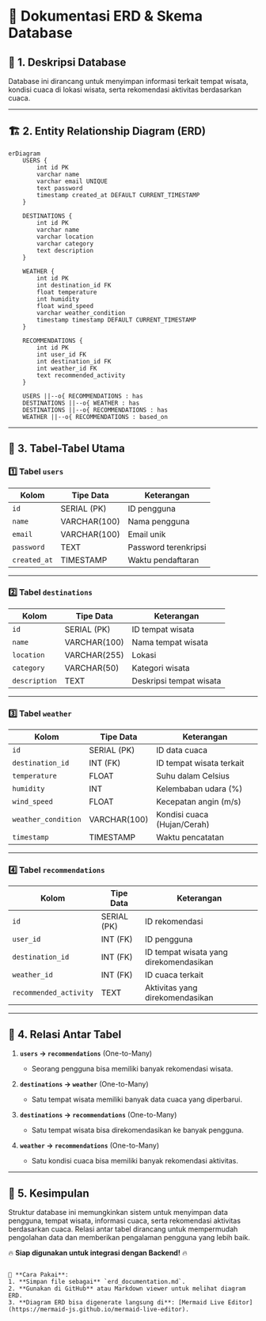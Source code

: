 # 📌 Dokumentasi ERD & Skema Database

## 📍 1. Deskripsi Database
Database ini dirancang untuk menyimpan informasi terkait tempat wisata, kondisi cuaca di lokasi wisata, serta rekomendasi aktivitas berdasarkan cuaca.

---

## 🏗 2. Entity Relationship Diagram (ERD)
```mermaid
erDiagram
    USERS {
        int id PK
        varchar name
        varchar email UNIQUE
        text password
        timestamp created_at DEFAULT CURRENT_TIMESTAMP
    }
    
    DESTINATIONS {
        int id PK
        varchar name
        varchar location
        varchar category
        text description
    }

    WEATHER {
        int id PK
        int destination_id FK
        float temperature
        int humidity
        float wind_speed
        varchar weather_condition
        timestamp timestamp DEFAULT CURRENT_TIMESTAMP
    }

    RECOMMENDATIONS {
        int id PK
        int user_id FK
        int destination_id FK
        int weather_id FK
        text recommended_activity
    }

    USERS ||--o{ RECOMMENDATIONS : has
    DESTINATIONS ||--o{ WEATHER : has
    DESTINATIONS ||--o{ RECOMMENDATIONS : has
    WEATHER ||--o{ RECOMMENDATIONS : based_on
```

---

## 📂 3. Tabel-Tabel Utama

### 1️⃣ **Tabel `users`**
| Kolom      | Tipe Data      | Keterangan                   |
|------------|---------------|------------------------------|
| `id`       | SERIAL (PK)    | ID pengguna                  |
| `name`     | VARCHAR(100)   | Nama pengguna                |
| `email`    | VARCHAR(100)   | Email unik                   |
| `password` | TEXT           | Password terenkripsi         |
| `created_at` | TIMESTAMP   | Waktu pendaftaran           |

---

### 2️⃣ **Tabel `destinations`**
| Kolom      | Tipe Data      | Keterangan                    |
|------------|---------------|--------------------------------|
| `id`       | SERIAL (PK)    | ID tempat wisata              |
| `name`     | VARCHAR(100)   | Nama tempat wisata            |
| `location` | VARCHAR(255)   | Lokasi                        |
| `category` | VARCHAR(50)    | Kategori wisata               |
| `description` | TEXT       | Deskripsi tempat wisata       |

---

### 3️⃣ **Tabel `weather`**
| Kolom           | Tipe Data      | Keterangan                       |
|-----------------|---------------|----------------------------------|
| `id`           | SERIAL (PK)    | ID data cuaca                   |
| `destination_id` | INT (FK)     | ID tempat wisata terkait        |
| `temperature`   | FLOAT         | Suhu dalam Celsius              |
| `humidity`      | INT           | Kelembaban udara (%)            |
| `wind_speed`    | FLOAT         | Kecepatan angin (m/s)           |
| `weather_condition` | VARCHAR(100) | Kondisi cuaca (Hujan/Cerah)   |
| `timestamp`     | TIMESTAMP     | Waktu pencatatan                |

---

### 4️⃣ **Tabel `recommendations`**
| Kolom           | Tipe Data      | Keterangan                         |
|-----------------|---------------|------------------------------------|
| `id`           | SERIAL (PK)    | ID rekomendasi                     |
| `user_id`      | INT (FK)       | ID pengguna                        |
| `destination_id` | INT (FK)     | ID tempat wisata yang direkomendasikan |
| `weather_id`   | INT (FK)       | ID cuaca terkait                   |
| `recommended_activity` | TEXT  | Aktivitas yang direkomendasikan   |

---

## 🚀 4. Relasi Antar Tabel
1. **`users` → `recommendations`** (One-to-Many)  
   - Seorang pengguna bisa memiliki banyak rekomendasi wisata.

2. **`destinations` → `weather`** (One-to-Many)  
   - Satu tempat wisata memiliki banyak data cuaca yang diperbarui.

3. **`destinations` → `recommendations`** (One-to-Many)  
   - Satu tempat wisata bisa direkomendasikan ke banyak pengguna.

4. **`weather` → `recommendations`** (One-to-Many)  
   - Satu kondisi cuaca bisa memiliki banyak rekomendasi aktivitas.

---

## 🎯 5. Kesimpulan
Struktur database ini memungkinkan sistem untuk menyimpan data pengguna, tempat wisata, informasi cuaca, serta rekomendasi aktivitas berdasarkan cuaca. Relasi antar tabel dirancang untuk mempermudah pengolahan data dan memberikan pengalaman pengguna yang lebih baik.

🔥 **Siap digunakan untuk integrasi dengan Backend!** 🔥
```

📌 **Cara Pakai**:  
1. **Simpan file sebagai** `erd_documentation.md`.  
2. **Gunakan di GitHub** atau Markdown viewer untuk melihat diagram ERD.  
3. **Diagram ERD bisa digenerate langsung di**: [Mermaid Live Editor](https://mermaid-js.github.io/mermaid-live-editor).
